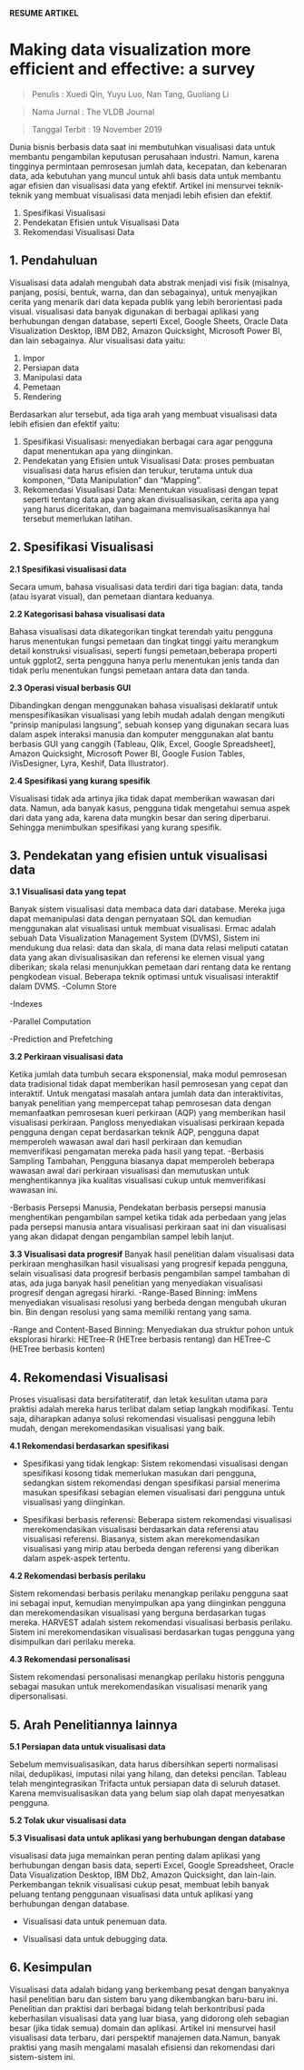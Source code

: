 **RESUME ARTIKEL**

# **Making data visualization more efficient and effective: a survey**

> Penulis : Xuedi Qin, Yuyu Luo, Nan Tang, Guoliang Li

> Nama Jurnal : The VLDB Journal

> Tanggal Terbit : 19 November 2019




Dunia bisnis berbasis data saat ini membutuhkan visualisasi data untuk membantu pengambilan keputusan perusahaan industri. Namun, karena tingginya permintaan pemrosesan jumlah data, kecepatan, dan kebenaran data, ada kebutuhan yang muncul untuk ahli basis data untuk membantu agar efisien dan visualisasi data yang efektif. Artikel ini mensurvei teknik-teknik yang membuat visualisasi data menjadi lebih efisien dan efektif.
1. Spesifikasi Visualisasi
2. Pendekatan Efisien untuk Visualisasi Data
3. Rekomendasi Visualisasi Data

## **1. Pendahuluan**

Visualisasi data adalah mengubah data abstrak menjadi visi fisik (misalnya, panjang, posisi, bentuk, warna, dan dan sebagainya), untuk menyajikan cerita yang menarik dari data kepada publik yang lebih berorientasi pada visual.  visualisasi data banyak digunakan di berbagai aplikasi yang berhubungan dengan database, seperti Excel, Google Sheets, Oracle Data Visualization Desktop, IBM DB2, Amazon Quicksight, Microsoft Power BI, dan lain sebagainya.
Alur visualisasi data yaitu:
1. Impor 
2. Persiapan data 
3. Manipulasi data 
4. Pemetaan
5. Rendering 

Berdasarkan alur tersebut, ada tiga arah yang membuat visualisasi data lebih efisien dan efektif yaitu:
1. Spesifikasi Visualisasi: menyediakan berbagai cara agar pengguna dapat menentukan apa yang diinginkan.
2. Pendekatan yang Efisien untuk Visualisasi Data: proses pembuatan visualisasi data harus efisien dan terukur, terutama untuk dua komponen, “Data Manipulation” dan “Mapping”. 
3. Rekomendasi Visualisasi Data: Menentukan visualisasi dengan tepat seperti tentang data apa yang akan divisualisasikan, cerita apa yang yang harus diceritakan, dan bagaimana memvisualisasikannya hal tersebut memerlukan latihan.

## **2. Spesifikasi Visualisasi** 

**2.1 Spesifikasi visualisasi data**

Secara umum, bahasa visualisasi data terdiri dari tiga bagian: data, tanda (atau isyarat visual), dan pemetaan diantara keduanya.

**2.2 Kategorisasi bahasa visualisasi data**

Bahasa visualisasi data dikategorikan  tingkat terendah yaitu pengguna harus menentukan fungsi pemetaan dan tingkat tinggi yaitu merangkum detail konstruksi visualisasi, seperti fungsi pemetaan,beberapa properti untuk ggplot2, serta pengguna hanya perlu menentukan jenis tanda dan tidak perlu menentukan fungsi pemetaan antara data dan tanda.

**2.3 Operasi visual berbasis GUI**

Dibandingkan dengan menggunakan bahasa visualisasi deklaratif untuk menspesifikasikan visualisasi  yang lebih mudah adalah dengan mengikuti “prinsip manipulasi langsung”, sebuah konsep yang digunakan secara luas dalam aspek interaksi manusia dan komputer menggunakan  alat bantu berbasis GUI yang canggih (Tableau, Qlik, Excel, Google Spreadsheet], Amazon Quicksight, Microsoft Power BI, Google Fusion Tables, iVisDesigner, Lyra, Keshif, Data Illustrator).

**2.4 Spesifikasi yang kurang spesifik**

Visualisasi tidak ada artinya jika tidak dapat memberikan wawasan dari data. Namun, ada banyak kasus, pengguna tidak mengetahui semua aspek dari data yang ada, karena data mungkin besar dan sering diperbarui. Sehingga menimbulkan spesifikasi yang kurang spesifik. 

## **3. Pendekatan yang efisien untuk visualisasi data**

**3.1 Visualisasi data yang tepat**

Banyak sistem visualisasi data membaca data dari database. Mereka juga dapat memanipulasi data dengan pernyataan SQL dan kemudian menggunakan alat visualisasi untuk membuat visualisasi. Ermac adalah sebuah Data Visualization Management System (DVMS), Sistem ini mendukung dua relasi: data dan skala, di mana data relasi meliputi catatan data yang akan divisualisasikan dan referensi ke elemen visual yang diberikan; skala relasi menunjukkan pemetaan dari rentang data ke rentang pengkodean visual. Beberapa teknik optimasi untuk visualisasi interaktif dalam DVMS.
-Column Store

-Indexes

-Parallel Computation

-Prediction and Prefetching

**3.2 Perkiraan visualisasi data**

Ketika jumlah data tumbuh secara eksponensial, maka modul pemrosesan data tradisional tidak dapat memberikan hasil pemrosesan yang cepat dan interaktif. Untuk mengatasi masalah antara jumlah data dan interaktivitas, banyak penelitian yang mempercepat tahap pemrosesan data dengan memanfaatkan pemrosesan kueri perkiraan (AQP) yang memberikan hasil visualisasi perkiraan. Pangloss menyediakan visualisasi perkiraan kepada pengguna dengan cepat berdasarkan teknik AQP, pengguna dapat memperoleh wawasan awal dari hasil perkiraan dan kemudian memverifikasi pengamatan mereka pada hasil yang tepat. 
-Berbasis Sampling Tambahan, Pengguna biasanya dapat memperoleh beberapa wawasan awal dari perkiraan visualisasi dan memutuskan untuk menghentikannya jika kualitas visualisasi cukup untuk memverifikasi wawasan ini.

-Berbasis Persepsi Manusia, Pendekatan berbasis persepsi manusia menghentikan pengambilan sampel ketika tidak ada perbedaan yang jelas pada persepsi manusia antara visualisasi perkiraan saat ini dan visualisasi yang akan didapat dengan pengambilan sampel lebih lanjut.

**3.3 Visualisasi data progresif**
Banyak hasil penelitian dalam visualisasi data perkiraan menghasilkan hasil visualisasi yang progresif kepada pengguna, selain visualisasi data progresif berbasis pengambilan sampel tambahan di atas, ada juga banyak hasil penelitian  yang menyediakan visualisasi progresif dengan agregasi hirarki.
-Range-Based Binning: imMens menyediakan visualisasi resolusi yang berbeda dengan mengubah ukuran bin. Bin dengan resolusi yang sama memiliki rentang yang sama.

-Range and Content-Based Binning: Menyediakan dua struktur pohon untuk eksplorasi hirarki: HETree-R (HETree berbasis rentang) dan HETree-C (HETree berbasis konten)

## **4. Rekomendasi Visualisasi**

Proses visualisasi data bersifatiteratif, dan letak kesulitan utama para praktisi adalah mereka harus terlibat dalam setiap langkah modifikasi. Tentu saja, diharapkan adanya solusi rekomendasi visualisasi pengguna lebih mudah, dengan merekomendasikan visualisasi yang baik.

**4.1 Rekomendasi berdasarkan spesifikasi**

- Spesifikasi yang tidak lengkap: Sistem rekomendasi visualisasi dengan spesifikasi kosong tidak memerlukan masukan dari pengguna, sedangkan sistem rekomendasi dengan spesifikasi parsial menerima masukan spesifikasi sebagian elemen visualisasi dari pengguna untuk visualisasi yang diinginkan. 

- Spesifikasi berbasis referensi: Beberapa sistem rekomendasi visualisasi merekomendasikan visualisasi berdasarkan data referensi atau visualisasi referensi. Biasanya, sistem akan merekomendasikan visualisasi yang mirip atau berbeda dengan referensi yang diberikan dalam aspek-aspek tertentu.

**4.2 Rekomendasi berbasis perilaku**

Sistem rekomendasi berbasis perilaku menangkap perilaku pengguna saat ini sebagai input, kemudian menyimpulkan apa yang diinginkan pengguna dan merekomendasikan visualisasi yang berguna berdasarkan tugas mereka. HARVEST adalah sistem rekomendasi visualisasi berbasis perilaku. Sistem ini merekomendasikan visualisasi berdasarkan tugas pengguna yang disimpulkan dari perilaku mereka.

**4.3 Rekomendasi personalisasi**

Sistem rekomendasi personalisasi menangkap perilaku historis pengguna sebagai masukan untuk merekomendasikan visualisasi menarik yang dipersonalisasi.

## **5. Arah Penelitiannya lainnya**

**5.1 Persiapan data untuk visualisasi data**

Sebelum memvisualisasikan, data harus dibersihkan seperti normalisasi nilai, deduplikasi, imputasi nilai yang hilang, dan deteksi pencilan. Tableau telah mengintegrasikan Trifacta untuk persiapan data di seluruh dataset. Karena memvisualisasikan data yang belum siap olah dapat menyesatkan pengguna.

**5.2 Tolak ukur visualisasi data**

**5.3 Visualisasi data untuk aplikasi yang berhubungan dengan database**

visualisasi data juga memainkan peran penting dalam aplikasi yang berhubungan dengan basis data, seperti Excel, Google Spreadsheet, Oracle Data Visualization Desktop, IBM Db2, Amazon Quicksight, dan lain-lain.  Perkembangan teknik visualisasi cukup pesat, membuat  lebih banyak peluang tentang penggunaan visualisasi data untuk aplikasi yang berhubungan dengan database.
- Visualisasi data untuk penemuan data.
  
- Visualisasi data untuk debugging data.

## **6. Kesimpulan**
Visualisasi data adalah bidang yang berkembang pesat dengan banyaknya hasil penelitian baru dan sistem baru yang dikembangkan baru-baru ini. Penelitian dan praktisi dari berbagai bidang telah berkontribusi pada keberhasilan visualisasi data yang luar biasa, yang didorong oleh sebagian besar (jika tidak semua) domain dan aplikasi. Artikel ini mensurvei hasil visualisasi data terbaru, dari perspektif manajemen data.Namun, banyak praktisi yang masih mengalami masalah efisiensi dan rekomendasi dari sistem-sistem ini. 
